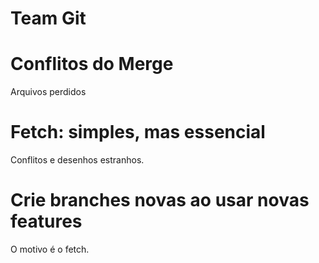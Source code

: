 Team Git
=========

# Conflitos do Merge

Arquivos perdidos

# Fetch: simples, mas essencial

Conflitos e desenhos estranhos.

# Crie branches novas ao usar novas features

O motivo é o fetch.

